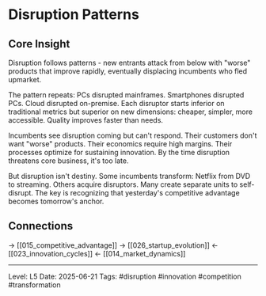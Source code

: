 # Disruption Patterns

## Core Insight
Disruption follows patterns - new entrants attack from below with "worse" products that improve rapidly, eventually displacing incumbents who fled upmarket.

The pattern repeats: PCs disrupted mainframes. Smartphones disrupted PCs. Cloud disrupted on-premise. Each disruptor starts inferior on traditional metrics but superior on new dimensions: cheaper, simpler, more accessible. Quality improves faster than needs.

Incumbents see disruption coming but can't respond. Their customers don't want "worse" products. Their economics require high margins. Their processes optimize for sustaining innovation. By the time disruption threatens core business, it's too late.

But disruption isn't destiny. Some incumbents transform: Netflix from DVD to streaming. Others acquire disruptors. Many create separate units to self-disrupt. The key is recognizing that yesterday's competitive advantage becomes tomorrow's anchor.

## Connections
→ [[015_competitive_advantage]]
→ [[026_startup_evolution]]
← [[023_innovation_cycles]]
← [[014_market_dynamics]]

---
Level: L5
Date: 2025-06-21
Tags: #disruption #innovation #competition #transformation